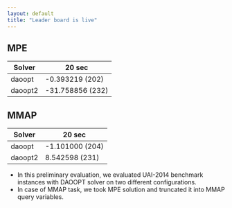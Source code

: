```yaml
---
layout: default
title: "Leader board is live"
---
```


## MPE
| Solver | 20 sec           |
|--------|------------------|
| daoopt | -0.393219 (202)  |
| daoopt2 |-31.758856 (232) |



## MMAP
| Solver | 20 sec           |
|--------|------------------|
| daoopt | -1.101000 (204)  |
| daoopt2 | 8.542598 (231) |


* In this preliminary evaluation, 
we evaluated UAI-2014 benchmark instances with DAOOPT solver
on two different configurations.
* In case of MMAP task, we took MPE solution and truncated it into MMAP query variables.
